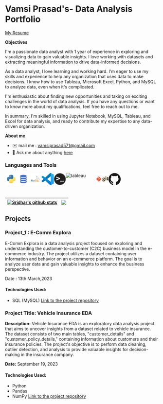 

# Vamsi Prasad's- Data Analysis Portfolio 
[My Resume](https://github.com/SridharKadhiri/SridharKadhiri/blob/main/Kadhiri%20Sridhar.pdf)

**Objectives**

I'm a passionate data analyst with 1 year of experience in exploring and visualizing data to gain valuable insights. I love working with datasets and extracting meaningful information to drive data-informed decisions.

As a data analyst, I love learning and working hard. I'm eager to use my skills and experience to help any organization that uses data to make decisions. I know how to use Tableau, Microsoft Excel, Python, and MySQL to analyze data, even when it's complicated.

I'm enthusiastic about finding new opportunities and taking on exciting challenges in the world of data analysis. If you have any questions or want to know more about my qualifications, feel free to reach out to me.

In summary, I'm skilled in using Jupyter Notebook, MySQL, Tableau, and Excel for data analysis, and ready to contribute my expertise to any data-driven organization.
   


**About me**
- ✉️ mail me : vamsiprasad571@gmail.com
- 💬 Ask me about anything [here](https://github.com/VamsiPrasad01/VamsiPrasad01/issues)

### Languages and Tools
<img align="left" alt="Python" width="40px" src="https://raw.githubusercontent.com/github/explore/80688e429a7d4ef2fca1e82350fe8e3517d3494d/topics/python/python.png" />
<img align="left" alt="SQL" width="40px" src="https://raw.githubusercontent.com/github/explore/80688e429a7d4ef2fca1e82350fe8e3517d3494d/topics/sql/sql.png" />
<img align="left" alt="MySQL" width="40px" src="https://raw.githubusercontent.com/github/explore/80688e429a7d4ef2fca1e82350fe8e3517d3494d/topics/mysql/mysql.png" />
<img align="left" alt="Visual Studio Code" width="40px" src="https://raw.githubusercontent.com/github/explore/80688e429a7d4ef2fca1e82350fe8e3517d3494d/topics/visual-studio-code/visual-studio-code.png" /> 

<img align="left" alt="Terminal" width="40px" src="https://raw.githubusercontent.com/github/explore/80688e429a7d4ef2fca1e82350fe8e3517d3494d/topics/terminal/terminal.png" />

<img align="left" alt="tableau" width="100" src="[https://github.com/melanieshi0120/melanieshi0120/blob/master/images/tableau.jpg](https://www.google.com/url?sa=i&url=https%3A%2F%2Fgithub.com%2Ftableau&psig=AOvVaw2Pbu2IuOHBDrhzbPaq4Y_B&ust=1689928744913000&source=images&cd=vfe&opi=89978449&ved=0CBEQjRxqFwoTCNDho7DxnIADFQAAAAAdAAAAABAE)" />
<img align="left" alt="Git" width="40px" src="https://raw.githubusercontent.com/github/explore/80688e429a7d4ef2fca1e82350fe8e3517d3494d/topics/git/git.png" />
<img align="left" alt="GitHub" width="40px" src="https://raw.githubusercontent.com/github/explore/78df643247d429f6cc873026c0622819ad797942/topics/github/github.png" />

<br />
<br />
<br />
<br />


| <a href="https://github.com/VamsiPrasad01/github-readme-stats"><img align="center" src="https://github-readme-stats.vercel.app/api?username=VamsiPrasad01&show_icons=true&include_all_commits=true&theme=buefy&hide_border=true" alt="Sridhar's github stats" /></a> | <a href="https://github.com/SridharKadhiri/github-readme-stats"><img align="center" src="https://github-readme-stats.vercel.app/api/top-langs/?username=SridharKadhiri&layout=compact&theme=buefy&hide_border=true" /></a> |
| ------------- | ------------- |

## Projects

### Project_1 : E-Comm Explora 
E-Comm Explora is a data analysis project focused on exploring and understanding the customer-to-customer (C2C) business model in the e-commerce industry. The project utilizes a dataset containing user information and behavior on an e-commerce platform. The goal is to analyze user data and gain valuable insights to enhance the business perspective.

Date : 13th March,2023

#### Technologies Used:
- SQL (MySQL)
[Link to the project repository](https://github.com/VamsiPrasad01/E-Commerce-Explora-SQL-)

### Project Title: Vehicle Insurance EDA

**Description:** Vehicle Insurance EDA is an exploratory data analysis project that aims to uncover insights from a dataset related to vehicle insurance. The dataset consists of two main tables, "customer_details" and "customer_policy_details," containing information about customers and their insurance policies. The project's objective is to perform data cleaning, outlier detection, and analysis to provide valuable insights for decision-making in the insurance company.

**Date:** September 19, 2023

#### Technologies Used:
- Python
- Pandas
- NumPy
[Link to the project repository](https://github.com/VamsiPrasad01/EDA-on-Vehicle-Insurance-Dataset)


